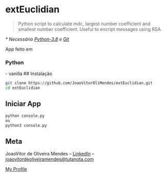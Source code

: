 # extEuclidian
> Python script to calculate mdc, largest number coefficient and smallest number coefficient. Useful to encript messages using RSA

<i> * Necessário [Python-3.8](https://www.python.org/downloads/) e [Git](https://git-scm.com/downloads) </i>

App feito em
<h3>Python</h3>
    - vanilla
## Instalação

```sh
git clone https://github.com/JoaoVitorOliMendes/extEuclidian.git
cd extEuclidian
```

## Iniciar App

```sh
python console.py
ou
python3 console.py
```

## Meta

JoaoVitor de Oliveira Mendes – [LinkedIn](https://www.linkedin.com/in/jo%C3%A3o-vitor-de-oliveira-mendes-6874b11b3/) – joaovitordeoliveiramendes@tutanota.com

[My Profile](https://github.com/JoaoVitorOliMendes)
